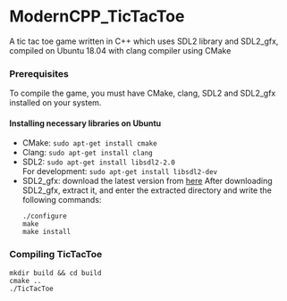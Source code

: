 # ModernCPP_TicTacToe
A tic tac toe game written in C++ which uses SDL2 library and SDL2_gfx, compiled on Ubuntu 18.04 with clang compiler using CMake

### Prerequisites
To compile the game, you must have CMake, clang, SDL2 and SDL2_gfx installed on your system.

#### Installing necessary libraries on Ubuntu

* CMake: ```sudo apt-get install cmake```
* Clang: ```sudo apt-get install clang```
* SDL2: ```sudo apt-get install libsdl2-2.0```<br>
For development: ```sudo apt-get install libsdl2-dev```
* SDL2_gfx: download the latest version from [here](http://www.ferzkopp.net/wordpress/2016/01/02/sdl_gfx-sdl2_gfx/)
After downloading SDL2_gfx, extract it, and enter the extracted directory and write the following commands:
  ```
  ./configure
  make
  make install
  ```

### Compiling TicTacToe
```
mkdir build && cd build
cmake ..
./TicTacToe
```
